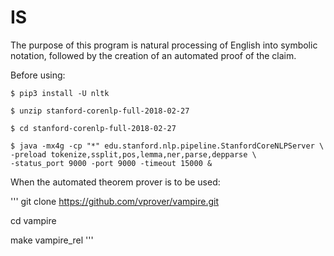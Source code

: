 # IS

The purpose of this program is natural processing of English into symbolic notation, followed by  the creation of an automated proof of the claim.

Before using:

```
$ pip3 install -U nltk

$ unzip stanford-corenlp-full-2018-02-27

$ cd stanford-corenlp-full-2018-02-27

$ java -mx4g -cp "*" edu.stanford.nlp.pipeline.StanfordCoreNLPServer \
-preload tokenize,ssplit,pos,lemma,ner,parse,depparse \
-status_port 9000 -port 9000 -timeout 15000 &
```

When the automated theorem prover is to be used:

'''
git clone https://github.com/vprover/vampire.git

cd vampire

make vampire_rel
'''
